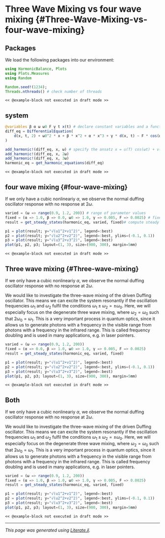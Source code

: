 


# Three Wave Mixing vs four wave mixing {#Three-Wave-Mixing-vs-four-wave-mixing}

## Packages

We load the following packages into our environment:

```julia
using HarmonicBalance, Plots
using Plots.Measures
using Random

Random.seed!(1234);
Threads.nthreads() # check number of threads
```


```
<< @example-block not executed in draft mode >>
```


## system

```julia
@variables β α ω ω0 F γ t x(t) # declare constant variables and a function x(t)
diff_eq = DifferentialEquation(
    d(x, t, 2) + ω0^2 * x + β * x^2 + α * x^3 + γ * d(x, t) ~ F * cos(ω * t), x
)

add_harmonic!(diff_eq, x, ω) # specify the ansatz x = u(T) cos(ωt) + v(T) sin(ωt)
add_harmonic!(diff_eq, x, 2ω)
add_harmonic!(diff_eq, x, 3ω)
harmonic_eq = get_harmonic_equations(diff_eq)
```


```
<< @example-block not executed in draft mode >>
```


## four wave mixing {#four-wave-mixing}

If we only have a cubic nonlineariy $\alpha$, we observe the normal duffing oscillator response with no response at $2\omega$.

```julia
varied = (ω => range(0.9, 1.2, 200)) # range of parameter values
fixed = (α => 1.0, β => 0.0, ω0 => 1.0, γ => 0.005, F => 0.0025) # fixed parameters
result = get_steady_states(harmonic_eq, varied, fixed)# compute steady states

p1 = plot(result; y="√(u1^2+v1^2)", legend=:best)
p2 = plot(result; y="√(u2^2+v2^2)", legend=:best, ylims=(-0.1, 0.1))
p3 = plot(result; y="√(u3^2+v3^2)", legend=:best)
plot(p1, p2, p3; layout=(1, 3), size=(900, 300), margin=5mm)
```


```
<< @example-block not executed in draft mode >>
```


## Three wave mixing {#Three-wave-mixing}

If we only have a cubic nonlineariy $\alpha$, we observe the normal duffing oscillator response with no response at $2\omega$.

We would like to investigate the three-wave mixing of the driven Duffing oscillator. This means we can excite the system resonantly if the oscillation frequencies $\omega_1$ and $\omega_2$ fulfil the conditions $\omega_1\pm\omega_2=\pm\omega_0$. Here, we will especially focus on the degenerate three wave mixing, where $\omega_2=\omega_0$ such that $2\omega_0=\omega_1$. This is a very important process in quantum optics, since it allows us to generate photons with a frequency in the visible range from photons with a frequency in the infrared range. This is called frequency doubling and is used in many applications, e.g. in laser pointers.

```julia
varied = (ω => range(0.9, 1.2, 200))
fixed = (α => 0.0, β => 1.0, ω0 => 1.0, γ => 0.005, F => 0.0025)
result = get_steady_states(harmonic_eq, varied, fixed)

p1 = plot(result; y="√(u1^2+v1^2)", legend=:best)
p2 = plot(result; y="√(u2^2+v2^2)", legend=:best, ylims=(-0.1, 0.1))
p3 = plot(result; y="√(u3^2+v3^2)", legend=:best)
plot(p1, p2, p3; layout=(1, 3), size=(900, 300), margin=5mm)
```


```
<< @example-block not executed in draft mode >>
```


## Both

If we only have a cubic nonlineariy $\alpha$, we observe the normal duffing oscillator response with no response at $2\omega$.

We would like to investigate the three-wave mixing of the driven Duffing oscillator. This means we can excite the system resonantly if the oscillation frequencies $\omega_1$ and $\omega_2$ fulfil the conditions $\omega_1\pm\omega_2=\pm\omega_0$. Here, we will especially focus on the degenerate three wave mixing, where $\omega_2=\omega_0$ such that $2\omega_0=\omega_1$. This is a very important process in quantum optics, since it allows us to generate photons with a frequency in the visible range from photons with a frequency in the infrared range. This is called frequency doubling and is used in many applications, e.g. in laser pointers.

```julia
varied = (ω => range(0.9, 1.2, 200))
fixed = (α => 1.0, β => 1.0, ω0 => 1.0, γ => 0.005, F => 0.0025)
result = get_steady_states(harmonic_eq, varied, fixed)

p1 = plot(result; y="√(u1^2+v1^2)", legend=:best)
p2 = plot(result; y="√(u2^2+v2^2)", legend=:best, ylims=(-0.1, 0.1))
p3 = plot(result; y="√(u3^2+v3^2)", legend=:best)
plot(p1, p2, p3; layout=(1, 3), size=(900, 300), margin=5mm)
```


```
<< @example-block not executed in draft mode >>
```



---


_This page was generated using [Literate.jl](https://github.com/fredrikekre/Literate.jl)._
